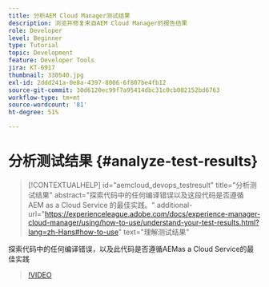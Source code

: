 ```yaml
---
title: 分析AEM Cloud Manager测试结果
description: 浏览并修复来自AEM Cloud Manager的报告结果
role: Developer
level: Beginner
type: Tutorial
topic: Development
feature: Developer Tools
jira: KT-6917
thumbnail: 330540.jpg
exl-id: 2ddd241a-0e8a-4397-8006-6f807be4fb12
source-git-commit: 30d6120ec99f7a95414dbc31c0cb002152bd6763
workflow-type: tm+mt
source-wordcount: '81'
ht-degree: 51%

---
```


# 分析测试结果 {#analyze-test-results}

>[!CONTEXTUALHELP]
>id="aemcloud_devops_testresult"
>title="分析测试结果"
>abstract="探索代码中的任何编译错误以及这段代码是否遵循 AEM as a Cloud Service 的最佳实践。"
>additional-url="https://experienceleague.adobe.com/docs/experience-manager-cloud-manager/using/how-to-use/understand-your-test-results.html?lang=zh-Hans#how-to-use" text="理解测试结果"

探索代码中的任何编译错误，以及此代码是否遵循AEMas a Cloud Service的最佳实践

>[!VIDEO](https://video.tv.adobe.com/v/330540?quality=12&learn=on)
